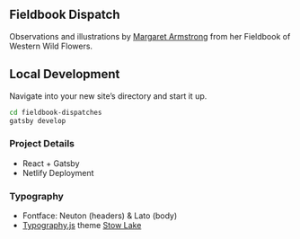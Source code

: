 ## Fieldbook Dispatch

Observations and illustrations by [Margaret Armstrong](https://en.wikipedia.org/wiki/Margaret_Neilson_Armstrong) from her Fieldbook of Western Wild Flowers.

## Local Development

  Navigate into your new site’s directory and start it up.

  ```sh
  cd fieldbook-dispatches
  gatsby develop
  ```

### Project Details

- React + Gatsby
- Netlify Deployment

### Typography
- Fontface: Neuton (headers) & Lato (body)
- [Typography.js](http://kyleamathews.github.io/typography.js/) theme [Stow Lake](https://github.com/KyleAMathews/typography.js/tree/master/packages/typography-theme-stow-lake)
